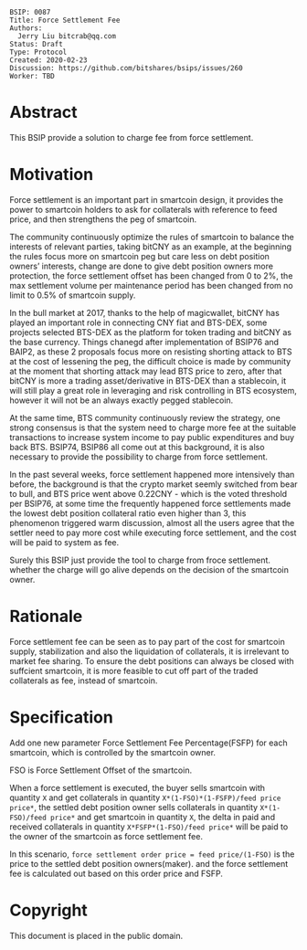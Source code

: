     BSIP: 0087
    Title: Force Settlement Fee
    Authors:
      Jerry Liu bitcrab@qq.com
    Status: Draft
    Type: Protocol
    Created: 2020-02-23
    Discussion: https://github.com/bitshares/bsips/issues/260
    Worker: TBD

# Abstract
This BSIP provide a solution to charge fee from force settlement.

# Motivation
Force settlement is an important part in smartcoin design, it provides the power to smartcoin holders to ask for collaterals with reference to feed price, and then strengthens the peg of smartcoin.

The community continuously optimize the rules of smartcoin to balance the interests of relevant parties, taking bitCNY as an example, at the beginning the rules focus more on smartcoin peg but care less on debt position owners’ interests, change are done to give debt position owners more protection, the force settlement offset has been changed from 0 to 2%, the max settlement  volume per maintenance period has been changed from no limit to 0.5% of smartcoin supply.  

In the bull market at 2017, thanks to the help of magicwallet, bitCNY has played an important role in connecting CNY fiat and BTS-DEX, some projects selected BTS-DEX as the platform for token trading and bitCNY as the base currency. Things chanegd after implementation of BSIP76 and BAIP2, as these 2 proposals focus more on resisting shorting attack to BTS at the cost of lessening the peg, the difficult choice is made by community at the moment that shorting attack may lead BTS price to zero, after that bitCNY is more a trading asset/derivative in BTS-DEX than a stablecoin, it will still play a great role in leveraging and risk controlling in BTS ecosystem, however it will not be an always exactly pegged stablecoin. 

At the same time, BTS community continuously review the strategy, one strong consensus is that the system need to charge more fee at the suitable transactions to increase system income to pay public expenditures and buy back BTS. BSIP74, BSIP86 all come out at this background, it is also necessary to provide the possibility to charge from force settlement. 

In the past several weeks, force settlement happened more intensively than before, the background is that the crypto market seemly switched from bear to bull, and BTS price went above 0.22CNY - which is the voted threshold per BSIP76, at some time the frequently happened force settlements made the lowest debt position collateral ratio even higher than 3, this phenomenon triggered warm discussion, almost all the users agree that the settler need to pay more cost while executing force settlement, and the cost will be paid to system as fee.

Surely this BSIP just provide the tool to charge from froce settlement. whether the charge will go alive depends on the decision of the smartcoin owner.

# Rationale
Force settlement fee can be seen as to pay part of the cost for smartcoin supply, stabilization and also the liquidation of collaterals, it is irrelevant to market fee sharing.
To ensure the debt positions can always be closed with suffcient smartcoin, it is more feasible to cut off part of the traded collaterals as fee, instead of smartcoin.

# Specification
Add one new parameter Force Settlement Fee Percentage(FSFP) for each smartcoin, which is controlled by the smartcoin owner.

FSO is Force Settlement Offset of the smartcoin.

When a force settlement is executed, the buyer sells smartcoin with quantity `X` and get collaterals in quantity `X*(1-FSO)*(1-FSFP)/feed price price*`, the settled debt position owner sells collaterals in quantity `X*(1-FSO)/feed price*` and get smartcoin in quantity `X`, the delta in paid and received collaterals in quantity `X*FSFP*(1-FSO)/feed price*` will be paid to the owner of the smartcoin as force settlement fee.

In this scenario, `force settlement order price = feed price/(1-FSO)` is the price to the settled debt position owners(maker). and the force settlement fee is calculated out based on this order price and FSFP.

# Copyright
This document is placed in the public domain.
